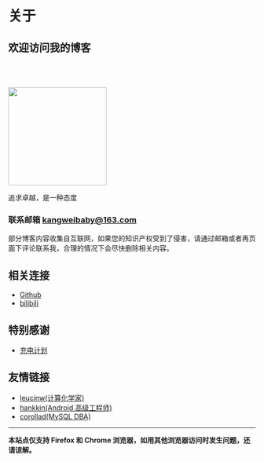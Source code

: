 # 关于

## 欢迎访问我的博客

[annotation]: <id> (a671d7a3-0cc4-431d-bcd2-1448e573fa5b)
[annotation]: <status> (static)
[annotation]: <comments> (true)

<img class="ui centered image circular" style="width: 200px; height: 200px; margin-top: 50px;" 
 src="/static/images/favicon.jpg">
<div class="ui centered header">追求卓越，是一种态度</div>

### 联系邮箱 **<kangweibaby@163.com>**

部分博客内容收集自互联网，如果您的知识产权受到了侵害，请通过邮箱或者再页面下评论联系我，合理的情况下会尽快删除相关内容。

## 相关连接

- [Github](https://github.com/StevenBaby)
- [bilibili](https://space.bilibili.com/491131440)

## 特别感谢

- [充电计划](/article/bf110d77-c03d-4512-9df8-fb2c7eb42d4d/)

## 友情链接

- [leucinw(计算化学家)](https://biomol.bme.utexas.edu/~liuchw)
- [hankkin(Android 高级工程师)](http://hankkin.club/)
- [corollad(MySQL DBA)](http://corollad.top/)

---

**本站点仅支持 Firefox 和 Chrome 浏览器，如用其他浏览器访问时发生问题，还请谅解。**
